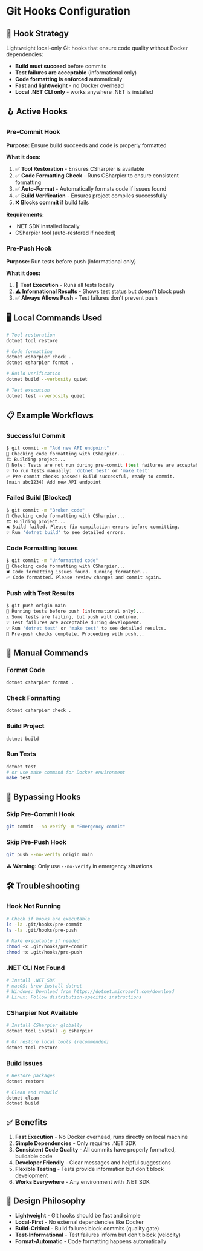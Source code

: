 # Git Hooks Configuration

## 🎯 **Hook Strategy**

Lightweight local-only Git hooks that ensure code quality without Docker dependencies:

- **Build must succeed** before commits
- **Test failures are acceptable** (informational only)
- **Code formatting is enforced** automatically
- **Fast and lightweight** - no Docker overhead
- **Local .NET CLI only** - works anywhere .NET is installed

## 🪝 **Active Hooks**

### **Pre-Commit Hook**
**Purpose:** Ensure build succeeds and code is properly formatted

**What it does:**
1. ✅ **Tool Restoration** - Ensures CSharpier is available
2. ✅ **Code Formatting Check** - Runs CSharpier to ensure consistent formatting
3. ✅ **Auto-Format** - Automatically formats code if issues found
4. ✅ **Build Verification** - Ensures project compiles successfully
5. ❌ **Blocks commit** if build fails

**Requirements:**
- .NET SDK installed locally
- CSharpier tool (auto-restored if needed)

### **Pre-Push Hook**
**Purpose:** Run tests before push (informational only)

**What it does:**
1. 🧪 **Test Execution** - Runs all tests locally
2. ⚠️ **Informational Results** - Shows test status but doesn't block push
3. ✅ **Always Allows Push** - Test failures don't prevent push

## 🖥️ **Local Commands Used**

```bash
# Tool restoration
dotnet tool restore

# Code formatting
dotnet csharpier check .
dotnet csharpier format .

# Build verification
dotnet build --verbosity quiet

# Test execution
dotnet test --verbosity quiet
```

## 📋 **Example Workflows**

### **Successful Commit**
```bash
$ git commit -m "Add new API endpoint"
🎨 Checking code formatting with CSharpier...
🏗️ Building project...
🧪 Note: Tests are not run during pre-commit (test failures are acceptable)
💡 To run tests manually: 'dotnet test' or 'make test'
✅ Pre-commit checks passed! Build successful, ready to commit.
[main abc1234] Add new API endpoint
```

### **Failed Build (Blocked)**
```bash
$ git commit -m "Broken code"
🎨 Checking code formatting with CSharpier...
🏗️ Building project...
❌ Build failed. Please fix compilation errors before committing.
💡 Run 'dotnet build' to see detailed errors.
```

### **Code Formatting Issues**
```bash
$ git commit -m "Unformatted code"
🎨 Checking code formatting with CSharpier...
❌ Code formatting issues found. Running formatter...
✅ Code formatted. Please review changes and commit again.
```

### **Push with Test Results**
```bash
$ git push origin main
🧪 Running tests before push (informational only)...
⚠️ Some tests are failing, but push will continue.
💡 Test failures are acceptable during development.
💡 Run 'dotnet test' or 'make test' to see detailed results.
🚀 Pre-push checks complete. Proceeding with push...
```

## 🔧 **Manual Commands**

### **Format Code**
```bash
dotnet csharpier format .
```

### **Check Formatting**
```bash
dotnet csharpier check .
```

### **Build Project**
```bash
dotnet build
```

### **Run Tests**
```bash
dotnet test
# or use make command for Docker environment
make test
```

## 🚫 **Bypassing Hooks**

### **Skip Pre-Commit Hook**
```bash
git commit --no-verify -m "Emergency commit"
```

### **Skip Pre-Push Hook**
```bash
git push --no-verify origin main
```

**⚠️ Warning:** Only use `--no-verify` in emergency situations.

## 🛠️ **Troubleshooting**

### **Hook Not Running**
```bash
# Check if hooks are executable
ls -la .git/hooks/pre-commit
ls -la .git/hooks/pre-push

# Make executable if needed
chmod +x .git/hooks/pre-commit
chmod +x .git/hooks/pre-push
```

### **.NET CLI Not Found**
```bash
# Install .NET SDK
# macOS: brew install dotnet
# Windows: Download from https://dotnet.microsoft.com/download
# Linux: Follow distribution-specific instructions
```

### **CSharpier Not Available**
```bash
# Install CSharpier globally
dotnet tool install -g csharpier

# Or restore local tools (recommended)
dotnet tool restore
```

### **Build Issues**
```bash
# Restore packages
dotnet restore

# Clean and rebuild
dotnet clean
dotnet build
```

## ✅ **Benefits**

1. **Fast Execution** - No Docker overhead, runs directly on local machine
2. **Simple Dependencies** - Only requires .NET SDK
3. **Consistent Code Quality** - All commits have properly formatted, buildable code
4. **Developer Friendly** - Clear messages and helpful suggestions
5. **Flexible Testing** - Tests provide information but don't block development
6. **Works Everywhere** - Any environment with .NET SDK

## 🎯 **Design Philosophy**

- **Lightweight** - Git hooks should be fast and simple
- **Local-First** - No external dependencies like Docker
- **Build-Critical** - Build failures block commits (quality gate)
- **Test-Informational** - Test failures inform but don't block (velocity)
- **Format-Automatic** - Code formatting happens automatically
